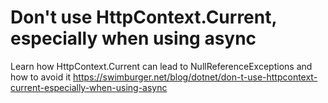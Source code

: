 # Don't use HttpContext.Current, especially when using async
Learn how HttpContext.Current can lead to NullReferenceExceptions and how to avoid it
https://swimburger.net/blog/dotnet/don-t-use-httpcontext-current-especially-when-using-async
